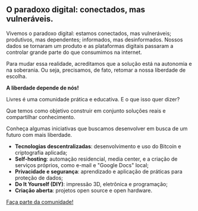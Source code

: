 ## O paradoxo digital: conectados, mas vulneráveis.

Vivemos o paradoxo digital: estamos conectados, mas vulneráveis; produtivos, mas dependentes; informados, mas desinformados. Nossos dados se tornaram um produto e as plataformas digitais passaram a controlar grande parte do que consumimos na internet.

Para mudar essa realidade, acreditamos que a solução está na autonomia e na soberania. Ou seja, precisamos, de fato, retomar a nossa liberdade de escolha.

**A liberdade depende de nós!**

Livres é uma comunidade prática e educativa. E o que isso quer dizer?

Que temos como objetivo construir em conjunto soluções reais e compartilhar conhecimento.

Conheça algumas iniciativas que buscamos desenvolver em busca de um futuro com mais liberdade.

- **Tecnologias descentralizadas**: desenvolvimento e uso do Bitcoin e criptografia aplicada;
- **Self-hosting**: automação residencial, media center, e a criação de serviços próprios, como e-mail e "Google Docs" local;
- **Privacidade e segurança**: aprendizado e aplicação de práticas para proteção de dados;
- **Do It Yourself (DIY)**: impressão 3D, eletrônica e programação;
- **Criação aberta**: projetos open source e open hardware.

[Faça parte da comunidade!](#join)

